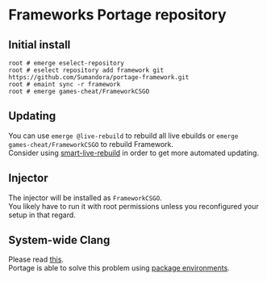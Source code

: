 # Frameworks Portage repository

## Initial install
```
root # emerge eselect-repository
root # eselect repository add framework git https://github.com/Sumandora/portage-framework.git
root # emaint sync -r framework
root # emerge games-cheat/FrameworkCSGO
```

## Updating
You can use `emerge @live-rebuild` to rebuild all live ebuilds or `emerge games-cheat/FrameworkCSGO` to rebuild Framework.  
Consider using [smart-live-rebuild](https://github.com/projg2/smart-live-rebuild) in order to get more automated updating.

## Injector
The injector will be installed as `FrameworkCSGO`.  
You likely have to run it with root permissions unless you reconfigured your setup in that regard.

## System-wide Clang
Please read [this](https://github.com/Sumandora/FrameworkCSGO#the-situation-with-clang).  
Portage is able to solve this problem using [package environments](https://wiki.gentoo.org/wiki//etc/portage/package.env).
